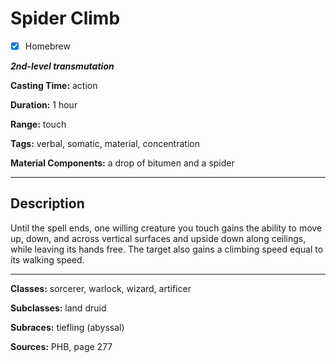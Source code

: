 # Spider Climb

- [x] Homebrew

***2nd-level transmutation***

**Casting Time:** action

**Duration:** 1 hour

**Range:** touch

**Tags:** verbal, somatic, material, concentration

**Material Components:** a drop of bitumen and a spider

---

## Description
Until the spell ends, one willing creature you touch gains the ability to move up, down, and across vertical surfaces and upside down along ceilings, while leaving its hands free.
The target also gains a climbing speed equal to its walking speed.

---

**Classes:** sorcerer, warlock, wizard, artificer

**Subclasses:** land druid

**Subraces:** tiefling (abyssal)

**Sources:** PHB, page 277
